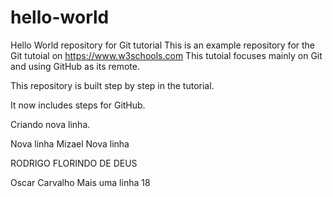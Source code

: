 # hello-world
Hello World repository for Git tutorial
This is an example repository for the Git tutoial on https://www.w3schools.com
This tutoial focuses mainly on Git and using GitHub as its remote.

This repository is built step by step in the tutorial.

It now includes steps for GitHub.

Criando nova linha.

Nova linha
Mizael
Nova linha

RODRIGO FLORINDO DE DEUS

Oscar Carvalho
Mais uma linha 18
